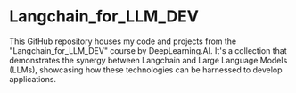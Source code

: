# Langchain_for_LLM_DEV
This GitHub repository houses my code and projects from the "Langchain_for_LLM_DEV" course by DeepLearning.AI. It's a collection that demonstrates the synergy between Langchain and Large Language Models (LLMs), showcasing how these technologies can be harnessed to develop applications.

